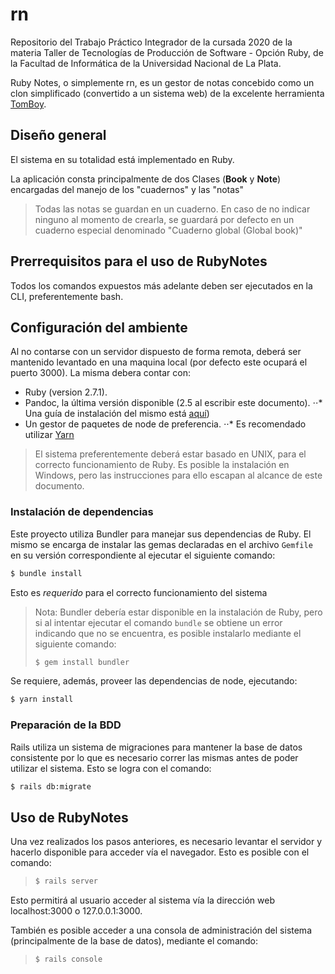 # rn

Repositorio del Trabajo Práctico Integrador de la cursada 2020 de la materia
Taller de Tecnologías de Producción de Software - Opción Ruby, de la Facultad de Informática
de la Universidad Nacional de La Plata.

Ruby Notes, o simplemente rn, es un gestor de notas concebido como un clon simplificado (convertido a un sistema web)
de la excelente herramienta [TomBoy](https://wiki.gnome.org/Apps/Tomboy).


## Diseño general

El sistema en su totalidad está implementado en Ruby.

La aplicación consta principalmente de dos Clases (**Book** y **Note**) encargadas del manejo de los "cuadernos" 
y las "notas" 

> Todas las notas se guardan en un cuaderno. En caso de no indicar ninguno al momento de 
> crearla, se guardará por defecto en un cuaderno especial denominado "Cuaderno global (Global book)"


## Prerrequisitos para el uso de RubyNotes

Todos los comandos expuestos más adelante deben ser ejecutados en la CLI, preferentemente bash.

## Configuración del ambiente

Al no contarse con un servidor dispuesto de forma remota, deberá ser mantenido levantado en una maquina
local (por defecto este ocupará el puerto 3000). La misma debera contar con:

* Ruby (version 2.7.1).
* Pandoc, la última versión disponible (2.5 al escribir este documento).
⋅⋅* Una guía de instalación del mismo está [aquí](https://pandoc.org/installing.html))
* Un gestor de paquetes de node de preferencia.
⋅⋅* Es recomendado utilizar [Yarn](https://yarnpkg.com/getting-started/install)

> El sistema preferentemente deberá estar basado en UNIX, para el correcto funcionamiento de Ruby.
> Es posible la instalación en Windows, pero las instrucciones para ello escapan al alcance de este documento.

### Instalación de dependencias

Este proyecto utiliza Bundler para manejar sus dependencias de Ruby. El mismo se encarga de instalar 
las gemas declaradas en el archivo `Gemfile` en su versión correspondiente al ejecutar el siguiente comando:

```bash
$ bundle install
```

Esto es *requerido* para el correcto funcionamiento del sistema

> Nota: Bundler debería estar disponible en la instalación de Ruby, pero si al intentar ejecutar el comando 
> `bundle` se obtiene un error indicando que no se encuentra, es posible instalarlo mediante el siguiente comando:
> ```bash
> $ gem install bundler
> ```

Se requiere, además, proveer las dependencias de node, ejecutando:

```bash
$ yarn install
```

### Preparación de la BDD

Rails utiliza un sistema de migraciones para mantener la base de datos consistente por lo que es necesario correr 
las mismas antes de poder utilizar el sistema. Esto se logra con el comando: 

```bash
$ rails db:migrate
```

## Uso de RubyNotes

Una vez realizados los pasos anteriores, es necesario levantar el servidor y hacerlo disponible para acceder vía el navegador.
Esto es posible con el comando:

> ```bash
> $ rails server
>```

Esto permitirá al usuario acceder al sistema vía la dirección web localhost:3000 o 127.0.0.1:3000.


También es posible acceder a una consola de administración del sistema (principalmente de la base de datos), 
mediante el comando:

>```bash
> $ rails console
>```